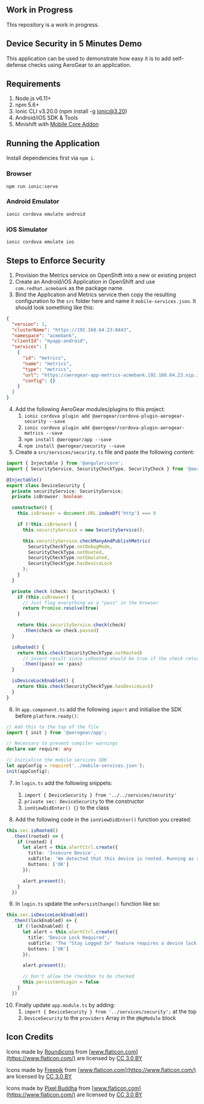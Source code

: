 ## Work in Progress
This repository is a work in progress.

## Device Security in 5 Minutes Demo
This application can be used to demonstrate how easy it is to add self-defense
checks using AeroGear to an application.

## Requirements

1. Node.js v6.11+
2. npm 5.6+
3. Ionic CLI v3.20.0 (npm install -g ionic@3.20)
4. Android/iOS SDK & Tools
5. Minishift with [Mobile Core Addon](https://github.com/aerogear/minishift-mobilecore-addon)

## Running the Application
Install dependencies first via `npm i`.

### Browser
`npm run ionic:serve`

### Android Emulator
`ionic cordova emulate android`

### iOS Simulator
`ionic cordova emulate ios`


## Steps to Enforce Security
1. Provision the Metrics service on OpenShift into a new or existing project
2. Create an Android/iOS Application in OpenShift and use `com.redhat.acmebank`
as the package name.
3. Bind the Application and Metrics service then copy the resulting
configuration to the `src` folder here and name it `mobile-services.json`. It
should look something like this:

```json
{
  "version": 1,
  "clusterName": "https://192.168.64.23:8443",
  "namespace": "acmebank",
  "clientId": "myapp-android",
  "services": [
    {
      "id": "metrics",
      "name": "metrics",
      "type": "metrics",
      "url": "https://aerogear-app-metrics-acmebank.192.168.64.23.nip.io/metrics",
      "config": {}
    }
  ]
}

```

4. Add the following AeroGear modules/plugins to this project:
    1. `ionic cordova plugin add @aerogear/cordova-plugin-aerogear-security --save`
    2. `ionic cordova plugin add @aerogear/cordova-plugin-aerogear-metrics --save`
    3. `npm install @aerogear/app --save`
    4. `npm install @aerogear/security --save`
5. Create a `src/services/security.ts` file and paste the following content:

```ts
import { Injectable } from '@angular/core';
import { SecurityService, SecurityCheckType, SecurityCheck } from '@aerogear/security';

@Injectable()
export class DeviceSecurity {
  private securityService: SecurityService;
  private isBrowser: boolean

  constructor() {
    this.isBrowser = document.URL.indexOf('http') === 0

    if (!this.isBrowser) {
      this.securityService = new SecurityService();

      this.securityService.checkManyAndPublishMetric(
        SecurityCheckType.notDebugMode,
        SecurityCheckType.notRooted,
        SecurityCheckType.notEmulated,
        SecurityCheckType.hasDeviceLock
      );
    }
  }

  private check (check: SecurityCheck) {
    if (this.isBrowser) {
      // Just flag everything as a "pass" in the browser
      return Promise.resolve(true)
    }

    return this.securityService.check(check)
      .then(check => check.passed)
  }

  isRooted() {
    return this.check(SecurityCheckType.notRooted)
      // invert result since isRooted should be true if the check returns false
      .then((pass) => !pass)
  }

  isDeviceLockEnabled() {
    return this.check(SecurityCheckType.hasDeviceLock)
  }
}
```

6. In `app.component.ts` add the following `import` and initialise the SDK
before `platform.ready()`:

```ts
// Add this to the top of the file
import { init } from '@aerogear/app';

// Necessary to prevent compiler warnings
declare var require: any

// Initialise the mobile services SDK
let appConfig = require('../mobile-services.json');
init(appConfig);
```

7. In `login.ts` add the following snippets:
    1. `import { DeviceSecurity } from '../../services/security'`
    2. `private sec: DeviceSecurity` to the constructor
    3. `ionViewDidEnter() {}` to the class

8. Add the following code in the `ionViewDidEnter()` function you created:

```ts
this.sec.isRooted()
  .then((rooted) => {
    if (rooted) {
      let alert = this.alertCtrl.create({
        title: 'Insecure Device',
        subTitle: 'We detected that this device is rooted. Running as root increases the likelihood of your device being compromised by malicious software that is designed to steal passwords and financial information. Continued use of this application is done so at your own risk.',
        buttons: ['OK']
      });

      alert.present();
    }
  })
```

9. In `login.ts` update the `onPersistChange()` function like so:

```ts
this.sec.isDeviceLockEnabled()
  .then((lockEnabled) => {
    if (!lockEnabled) {
      let alert = this.alertCtrl.create({
        title: 'Device Lock Required',
        subTitle: 'The "Stay Logged In" feature requires a device lock to be enabled. Update your device security settings and try again.',
        buttons: ['OK']
      });

      alert.present();

      // Don't allow the checkbox to be checked
      this.persistentLogin = false
    }
  })
```

10. Finally update `app.module.ts` by adding:
    1. `import { DeviceSecurity } from '../services/security';` at the top
    2. `DeviceSecurity` to the `providers` Array in the `@NgModule` block

## Icon Credits
Icons made by [Roundicons](https://www.flaticon.com/authors/roundicons) from 
[www.flaticon.com](https://www.flaticon.com/) are licensed by
[CC 3.0 BY](http://creativecommons.org/licenses/by/3.0/)

Icons made by [Freepik](http://www.freepik.com) from 
[www.flaticon.com](https://www.flaticon.com/) are licensed by
[CC 3.0 BY](http://creativecommons.org/licenses/by/3.0/)

Icons made by [Pixel Buddha](https://www.flaticon.com/authors/pixel-buddha) from 
[www.flaticon.com](https://www.flaticon.com/) are licensed by [CC 3.0 BY](http://creativecommons.org/licenses/by/3.0/)
